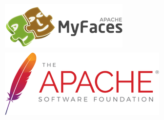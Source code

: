 ![logo](/resources/images/myfaces-small.png ':class=myfaces')

![logo](/resources/images/apache-small.png ':class=apache')